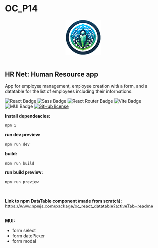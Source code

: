 <h1>OC_P14</h1>

<div align='center'>

 <img src="/public/assets/logos/logo-circle_hr-net_115x115.webp" alt="HR Net Logo" title="HR Net Logo" width="115" height="115"/>
 
</div><br>

<h2>HR Net: Human Resource app</h2>

App for employee management, employee creation with a form, and a datatable for the list of employees including their informations.


![React Badge](https://img.shields.io/badge/React-61DAFB?logo=react&logoColor=000&style=flat)
![Sass Badge](https://img.shields.io/badge/Sass-C69?logo=sass&logoColor=fff&style=flat)
![React Router Badge](https://img.shields.io/badge/React%20Router-CA4245?logo=reactrouter&logoColor=fff&style=flat)
![Vite Badge](https://img.shields.io/badge/Vite-646CFF?logo=vite&logoColor=fff&style=flat)
![MUI Badge](https://img.shields.io/badge/MUI-007FFF?logo=mui&logoColor=fff&style=flat)
[![GitHub license](https://img.shields.io/github/license/Naereen/StrapDown.js.svg)](https://github.com/Naereen/StrapDown.js/blob/master/LICENSE)


<strong>Install dependencies:</strong>

```
npm i
```

<strong>run dev preview:</strong>

```
npm run dev
```

<strong>build:</strong>
```
npm run build
```

<strong>run build preview:</strong>
```
npm run preview
```
<br>

<strong>Link to npm DataTable component (made from scratch):</strong><br>
https://www.npmjs.com/package/oc_react_datatable?activeTab=readme
<br><br>

<strong>MUI:</strong>
 - form select
 - form datePicker
 - form modal
